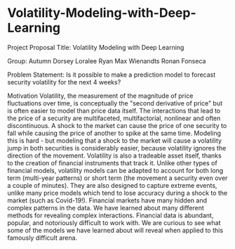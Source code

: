 # Volatility-Modeling-with-Deep-Learning

Project Proposal Title: Volatility Modeling with Deep Learning

Group:
Autumn Dorsey
Loralee Ryan
Max Wienandts
Ronan Fonseca

Problem Statement:
Is it possible to make a prediction model to forecast security volatility for the next 4 weeks?

Motivation
Volatility, the measurement of the magnitude of price fluctuations over time, is conceptually the "second derivative of price" but is often easier to model than price data itself. The interactions that lead to the price of a security are multifaceted, multifactorial, nonlinear and often discontinuous. A shock to the market can cause the price of one security to fall while causing the price of another to spike at the same time. Modeling this is hard - but modeling that a shock to the market will cause a volatility jump in both securities is considerably easier, because volatility ignores the direction of the movement.
Volatility is also a tradeable asset itself, thanks to the creation of financial instruments that track it.
Unlike other types of financial models, volatility models can be adapted to account for both long term (multi-year patterns) or short term (the movement a security even over a couple of minutes). They are also designed to capture extreme events, unlike many price models which tend to lose accuracy during a shock to the market (such as Covid-19!).
Financial markets have many hidden and complex patterns in the data. We have learned about many different methods for revealing complex interactions. Financial data is abundant, popular, and notoriously difficult to work with. We are curious to see what some of the models we have learned about will reveal when applied to this famously difficult arena.
